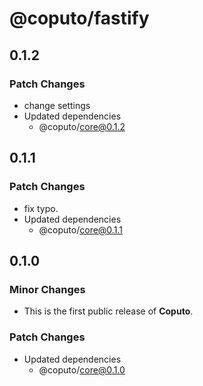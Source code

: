 # @coputo/fastify

## 0.1.2

### Patch Changes

- change settings
- Updated dependencies
  - @coputo/core@0.1.2

## 0.1.1

### Patch Changes

- fix typo.
- Updated dependencies
  - @coputo/core@0.1.1

## 0.1.0

### Minor Changes

- This is the first public release of **Coputo**.

### Patch Changes

- Updated dependencies
  - @coputo/core@0.1.0

